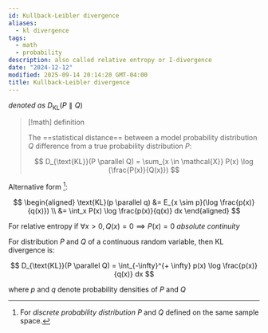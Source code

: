 ```yaml
---
id: Kullback-Leibler divergence
aliases:
  - kl divergence
tags:
  - math
  - probability
description: also called relative entropy or I-divergence
date: "2024-12-12"
modified: 2025-09-14 20:14:20 GMT-04:00
title: Kullback-Leibler divergence
---
```


_denoted as_ $D_{\text{KL}}(P \parallel Q)$

> [!math] definition
>
> The ==statistical distance== between a model probability distribution $Q$ difference from a true probability distribution $P$:
>
> $$
> D_{\text{KL}}(P \parallel Q) = \sum_{x \in \mathcal{X}} P(x) \log (\frac{P(x)}{Q(x)})
> $$

Alternative form [^discrete]:

[^discrete]: For _discrete probability distribution_ $P$ and $Q$ defined on the same sample space.

$$
\begin{aligned}
\text{KL}(p \parallel q) &= E_{x \sim p}(\log \frac{p(x)}{q(x)}) \\
&= \int_x P(x) \log \frac{p(x)}{q(x)} dx
\end{aligned}
$$

For relative entropy if $\forall x > 0, Q(x) = 0 \implies P(x) = 0$ _absolute continuity_

For distribution $P$ and $Q$ of a continuous random variable, then KL divergence is:

$$
D_{\text{KL}}(P \parallel Q) = \int_{-\infty}^{+ \infty} p(x) \log \frac{p(x)}{q(x)} dx
$$

where $p$ and $q$ denote probability densities of $P$ and $Q$

